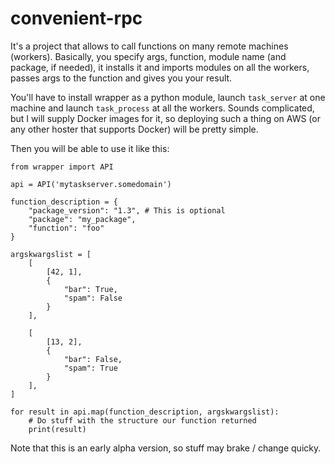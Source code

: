 # convenient-rpc

It's a project that allows to call functions on many remote machines (workers). Basically, you specify args, function, module name (and package, if needed), it installs it and imports modules on all the workers, passes args to the function and gives you your result.

You'll have to install wrapper as a python module, launch `task_server` at one machine and launch `task_process` at all the workers. Sounds complicated, but I will supply Docker images for it, so deploying such a thing on AWS (or any other hoster that supports Docker) will be pretty simple.

Then you will be able to use it like this:

    from wrapper import API

    api = API('mytaskserver.somedomain')
    
    function_description = {
        "package_version": "1.3", # This is optional
        "package": "my_package",
        "function": "foo"
    }
    
    argskwargslist = [
        [
            [42, 1], 
            {
                "bar": True,
                "spam": False
            }
        ],
    
        [
            [13, 2], 
            {
                "bar": False,
                "spam": True
            }
        ],
    ]

    for result in api.map(function_description, argskwargslist):
        # Do stuff with the structure our function returned
        print(result)

Note that this is an early alpha version, so stuff may brake / change quicky.

